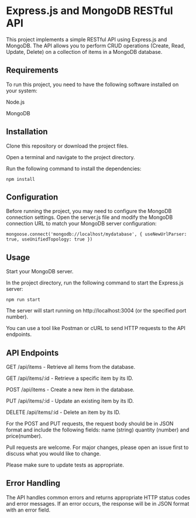 # Express.js and MongoDB RESTful API

This project implements a simple RESTful API using Express.js and MongoDB. The API allows you to perform CRUD operations (Create, Read, Update, Delete) on a collection of items in a MongoDB database.

## Requirements
To run this project, you need to have the following software installed on your system:

Node.js

MongoDB





## Installation

Clone this repository or download the project files.

Open a terminal and navigate to the project directory.

Run the following command to install the dependencies:

```npm install```


## Configuration

Before running the project, you may need to configure the MongoDB connection settings. Open the server.js file and modify the MongoDB connection URL to match your MongoDB server configuration:

```mongoose.connect('mongodb://localhost/mydatabase', { useNewUrlParser: true, useUnifiedTopology: true })```

## Usage
Start your MongoDB server.

In the project directory, run the following command to start the Express.js server:

```npm run start```

The server will start running on http://localhost:3004 (or the specified port number).

You can use a tool like Postman or cURL to send HTTP requests to the API endpoints.

## API Endpoints
GET /api/items - Retrieve all items from the database.

GET /api/items/:id - Retrieve a specific item by its ID.

POST /api/items - Create a new item in the database.

PUT /api/items/:id - Update an existing item by its ID.

DELETE /api/items/:id - Delete an item by its ID.

For the POST and PUT requests, the request body should be in JSON format and include the following fields: name (string) quantity (number) and price(number).

Pull requests are welcome. For major changes, please open an issue first
to discuss what you would like to change.

Please make sure to update tests as appropriate.

## Error Handling
The API handles common errors and returns appropriate HTTP status codes and error messages. If an error occurs, the response will be in JSON format with an error field.

